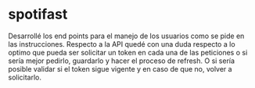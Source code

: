 # spotifast

Desarrollé los end points para el manejo de los usuarios como se pide en las instrucciones. Respecto a la API quedé con una duda respecto a lo optimo que pueda ser solicitar un token en cada una de las peticiones o si sería mejor pedirlo, guardarlo y hacer el proceso de refresh. O si sería posible validar si el token sigue vigente y en caso de que no, volver a solicitarlo.